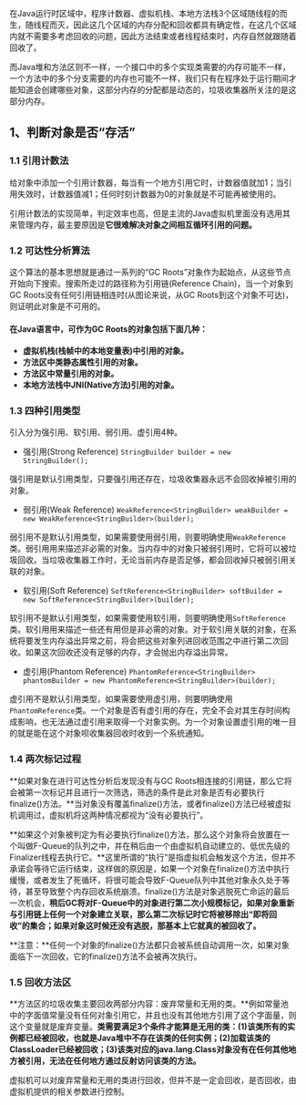 在Java运行时区域中，程序计数器、虚拟机栈、本地方法栈3个区域随线程的而生，随线程而灭，因此这几个区域的内存分配和回收都具有确定性，在这几个区域内就不需要多考虑回收的问题，因此方法结束或者线程结束时，内存自然就跟随着回收了。

而Java堆和方法区则不一样，一个接口中的多个实现类需要的内存可能不一样，一个方法中的多个分支需要的内存也可能不一样，我们只有在程序处于运行期间才能知道会创建哪些对象，这部分内存的分配都是动态的，垃圾收集器所关注的是这部分内存。

## 1、判断对象是否“存活”

### 1.1 引用计数法

给对象中添加一个引用计数器，每当有一个地方引用它时，计数器值就加1；当引用失效时，计数器值减1；任何时刻计数器为0的对象就是不可能再被使用的。

引用计数法的实现简单，判定效率也高，但是主流的Java虚拟机里面没有选用其来管理内存，最主要原因是**它很难解决对象之间相互循环引用的问题。**

### 1.2 可达性分析算法

这个算法的基本思想就是通过一系列的“GC Roots”对象作为起始点，从这些节点开始向下搜索。搜索所走过的路径称为引用链(Reference Chain)，当一个对象到GC Roots没有任何引用链相连时(从图论来说，从GC Roots到这个对象不可达)，则证明此对象是不可用的。

#### 在Java语言中，可作为GC Roots的对象包括下面几种：

* **虚拟机栈(栈帧中的本地变量表)中引用的对象。**
* **方法区中类静态属性引用的对象。**
* **方法区中常量引用的对象。**
* **本地方法栈中JNI(Native方法)引用的对象。**

### 1.3 四种引用类型

引入分为强引用、软引用、弱引用、虚引用4种。

* 强引用(Strong Reference)
`StringBuilder builder = new StringBuilder();`

强引用是默认引用类型，只要强引用还存在，垃圾收集器永远不会回收掉被引用的对象。

* 弱引用(Weak Reference)
`WeakReference<StringBuilder> weakBuilder = new WeakReference<StringBuilder>(builder);`

弱引用不是默认引用类型，如果需要使用弱引用，则要明确使用`WeakReference`类。弱引用用来描述非必需的对象。当内存中的对象只被弱引用时，它将可以被垃圾回收。当垃圾收集器工作时，无论当前内存是否足够，都会回收掉只被弱引用关联的对象。

* 软引用(Soft Reference)
`SoftReference<StringBuilder> softBuilder = new SoftReference<StringBuilder>(builder);`

软引用不是默认引用类型，如果需要使用软引用，则要明确使用`SoftReference`类。软引用用来描述一些还有用但是非必需的对象。对于软引用关联的对象，在系统将要发生内存溢出异常之前，将会把这些对象列进回收范围之中进行第二次回收。如果这次回收还没有足够的内存，才会抛出内存溢出异常。

* 虚引用(Phantom Reference)
`PhantomReference<StringBuilder> phantomBuilder = new PhantomReference<StringBuilder>(builder);`

虚引用不是默认引用类型，如果需要使用虚引用，则要明确使用`PhantomReference`类。一个对象是否有虚引用的存在，完全不会对其生存时间构成影响，也无法通过虚引用来取得一个对象实例。为一个对象设置虚引用的唯一目的就是能在这个对象呗收集器回收时收到一个系统通知。

### 1.4 两次标记过程

**如果对象在进行可达性分析后发现没有与GC Roots相连接的引用链，那么它将会被第一次标记并且进行一次筛选，筛选的条件是此对象是否有必要执行finalize()方法。**当对象没有覆盖finalize()方法，或者finalize()方法已经被虚拟机调用过，虚拟机将这两种情况都视为“没有必要执行”。

**如果这个对象被判定为有必要执行finalize()方法，那么这个对象将会放置在一个叫做F-Queue的队列之中，并在稍后由一个由虚拟机自动建立的、低优先级的Finalizer线程去执行它。**这里所谓的“执行”是指虚拟机会触发这个方法，但并不承诺会等待它运行结束，这样做的原因是，如果一个对象在finalize()方法中执行缓慢，或者发生了死循环，将很可能会导致F-Queue队列中其他对象永久处于等待，甚至导致整个内存回收系统崩溃。finalize()方法是对象逃脱死亡命运的最后一次机会，**稍后GC将对F-Queue中的对象进行第二次小规模标记，如果对象重新与引用链上任何一个对象建立关联，那么第二次标记时它将被移除出“即将回收”的集合；如果对象这时候还没有逃脱，那基本上它就真的被回收了。**

**注意：**任何一个对象的finalize()方法都只会被系统自动调用一次，如果对象面临下一次回收，它的finalize()方法不会被再次执行。

### 1.5 回收方法区

**方法区的垃圾收集主要回收两部分内容：废弃常量和无用的类。**例如常量池中的字面值常量没有任何对象引用它，并且也没有其他地方引用了这个字面量，则这个变量就是废弃变量。**类需要满足3个条件才能算是无用的类：(1)该类所有的实例都已经被回收，也就是Java堆中不存在该类的任何实例；(2)加载该类的ClassLoader已经被回收；(3)该类对应的java.lang.Class对象没有在任何其他地方被引用，无法在任何地方通过反射访问该类的方法。**

虚拟机可以对废弃常量和无用的类进行回收，但并不是一定会回收，是否回收，由虚拟机提供的相关参数进行控制。



